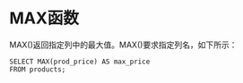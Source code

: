 # MAX函数

MAX\(\)返回指定列中的最大值。MAX\(\)要求指定列名，如下所示：

```text
SELECT MAX(prod_price) AS max_price
FROM products;
```



